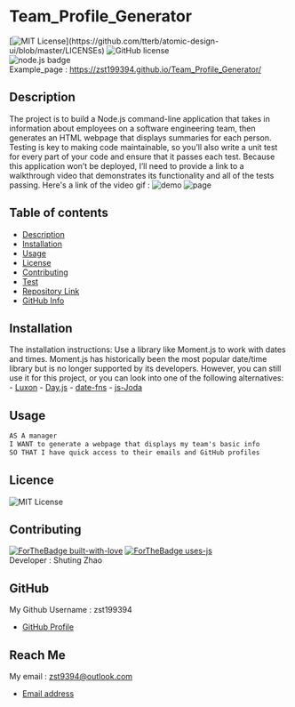 # Team_Profile_Generator
  [![MIT License](https://img.shields.io/apm/l/atomic-design-ui.svg?)](https://github.com/tterb/atomic-design-ui/blob/master/LICENSEs) ![GitHub license](https://img.shields.io/badge/Made%20by-%40zst199394-orange)    
  ![node.js badge](https://img.shields.io/badge/node.js%20-%2343853D.svg?&style=for-the-badge&logo=node.js&logoColor=white)    
  Example_page : https://zst199394.github.io/Team_Profile_Generator/
  ## Description
  The project is to build a Node.js command-line application that takes in information about employees on a software engineering team, then generates an HTML webpage that displays summaries for each person.
  Testing is key to making code maintainable, so you’ll also write a unit test for every part of your code and ensure that it passes each test.
  Because this application won’t be deployed, I’ll need to provide a link to a walkthrough video that demonstrates its functionality and all of the tests passing. Here's a link of the video gif :
  ![demo](./teamdemo.png)
  ![page](./Develop/img/mypage.png)


  ## Table of contents
  - [Description](#Description)
  - [Installation](#Installation)
  - [Usage](#Usage)
  - [License](#License)
  - [Contributing](#Contributing)
  - [Test](#Test)
  - [Repository Link](#Repository)
  - [GitHub Info](#GitHub) 

  ## Installation
   The installation instructions:    Use a library like Moment.js to work with dates and times. Moment.js has historically been the most popular date/time library but is no longer supported by its developers. However, you can still use it for this project, or you can look into one of the following alternatives:     - [Luxon](https://moment.github.io/luxon/)     - [Day.js](https://day.js.org/)     - [date-fns](https://date-fns.org/)     - [js-Joda](https://js-joda.github.io/js-joda/)

  ## Usage
  ```md
  AS A manager
  I WANT to generate a webpage that displays my team's basic info
  SO THAT I have quick access to their emails and GitHub profiles
 ```

  ## Licence
 ![MIT License](https://img.shields.io/apm/l/atomic-design-ui.svg?) 
  
  ## Contributing
  [![ForTheBadge built-with-love](http://ForTheBadge.com/images/badges/built-with-love.svg)](https://GitHub.com/Naereen/)
  [![ForTheBadge uses-js](http://ForTheBadge.com/images/badges/uses-js.svg)](http://ForTheBadge.com)  
       Developer : Shuting Zhao


  ## GitHub
  My Github Username : zst199394
  - [GitHub Profile](http://github.com/zst199394)

  
  ## Reach Me 
  My email : zst9394@outlook.com
  - [Email address](zst9394@outlook.com)
